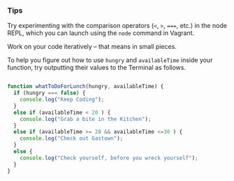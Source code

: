 ### Tips

Try experimenting with the comparison operators (`<`, `>`, `===`, etc.) in the node REPL, which you can launch using the `node` command in Vagrant.

Work on your code iteratively – that means in small pieces.

To help you figure out how to use `hungry` and `availableTime` inside your function, try outputting their values to the Terminal as follows.


```javascript

function whatToDoForLunch(hungry, availableTime) {
  if (hungry === false) {
    console.log("Keep Coding");
  }
  else if (availableTime < 20 ) {
    console.log("Grab a bite in the Kitchen");
  }
  else if (availableTime >= 20 && availableTime <=30 ) {
    console.log("Check out Gastown");
  }
  else {
    console.log("Check yourself, before you wreck yourself");
  }
}

```